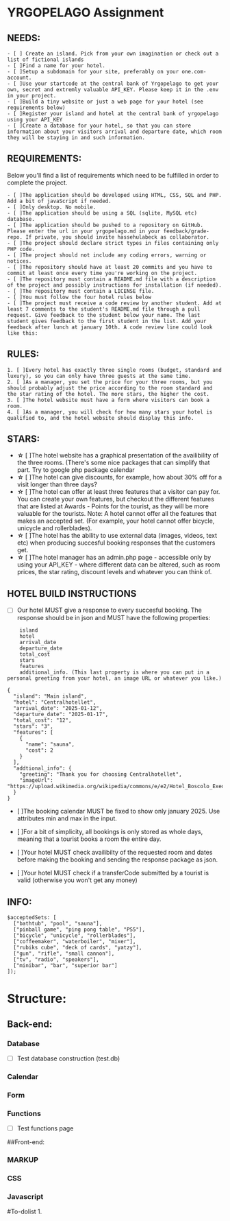# YRGOPELAGO Assignment
## NEEDS:
    - [ ] Create an island. Pick from your own imagination or check out a list of fictional islands
    - [ ]Find a name for your hotel.
    - [ ]Setup a subdomain for your site, preferably on your one.com-account.
    - [ ]Use your startcode at the central bank of Yrgopelago to get your own, secret and extremly valuable API_KEY. Please keep it in the .env in your project.
    - [ ]Build a tiny website or just a web page for your hotel (see requirements below)
    - [ ]Register your island and hotel at the central bank of yrgopelago using your API_KEY
    - [ ]Create a database for your hotel, so that you can store information about your visitors arrival and departure date, which room they will be staying in and such information.

## REQUIREMENTS:
Below you'll find a list of requirements which need to be fulfilled in order to complete the project.

    - [ ]The application should be developed using HTML, CSS, SQL and PHP. Add a bit of javaScript if needed.
    - [ ]Only desktop. No mobile.
    - [ ]The application should be using a SQL (sqlite, MySQL etc) database.
    - [ ]The application should be pushed to a repository on GitHub. Please enter the url in your yrgopelago.md in your feedback/grade-repo. If private, you should invite hassehulabeck as collaborator.
    - [ ]The project should declare strict types in files containing only PHP code.
    - [ ]The project should not include any coding errors, warning or notices.
    - [ ]The repository should have at least 20 commits and you have to commit at least once every time you're working on the project.
    - [ ]The repository must contain a README.md file with a description of the project and possibly instructions for installation (if needed).
    - [ ]The repository must contain a LICENSE file.
    - [ ]You must follow the four hotel rules below
    - [ ]The project must receive a code review by another student. Add at least 7 comments to the student's README.md file through a pull request. Give feedback to the student below your name. The last student gives feedback to the first student in the list. Add your feedback after lunch at january 10th. A code review line could look like this:

## RULES:

    1. [ ]Every hotel has exactly three single rooms (budget, standard and luxury), so you can only have three guests at the same time.
    2. [ ]As a manager, you set the price for your three rooms, but you should probably adjust the price according to the room standard and the star rating of the hotel. The more stars, the higher the cost.
    3. [ ]The hotel website must have a form where visitors can book a room.
    4. [ ]As a manager, you will check for how many stars your hotel is qualified to, and the hotel website should display this info.

## STARS:
- ☆ [ ]The hotel website has a graphical presentation of the availibility of the three rooms. (There's some nice packages that can simplify that part. Try to google php package calendar
- ☆ [ ]The hotel can give discounts, for example, how about 30% off for a visit longer than three days?
- ☆ [ ]The hotel can offer at least three features that a visitor can pay for. You can create your own features, but checkout the different features that are listed at Awards - Points for the tourist, as they will be more valuable for the tourists. Note: A hotel cannot offer all the features that makes an accepted set. (For example, your hotel cannot offer bicycle, unicycle and rollerblades).
- ☆ [ ]The hotel has the ability to use external data (images, videos, text etc) when producing succesful booking responses that the customers get.
- ☆ [ ]The hotel manager has an admin.php page - accessible only by using your API_KEY - where different data can be altered, such as room prices, the star rating, discount levels and whatever you can think of.

## HOTEL BUILD INSTRUCTIONS
- [ ] Our hotel MUST give a response to every succesful booking. The response should be in json and MUST have the following properties:
```
    island
    hotel
    arrival_date
    departure_date
    total_cost
    stars
    features
    additional_info. (This last property is where you can put in a personal greeting from your hotel, an image URL or whatever you like.)

{
  "island": "Main island",
  "hotel": "Centralhotellet",
  "arrival_date": "2025-01-12",
  "departure_date": "2025-01-17",
  "total_cost": "12",
  "stars": "3",
  "features": [
    {
      "name": "sauna",
      "cost": 2
    }
  ],
  "addtional_info": {
    "greeting": "Thank you for choosing Centralhotellet",
    "imageUrl": "https://upload.wikimedia.org/wikipedia/commons/e/e2/Hotel_Boscolo_Exedra_Nice.jpg"
  }
}
```
- [ ]The booking calendar MUST be fixed to show only january 2025. Use attributes min and max in the input.

- [ ]For a bit of simplicity, all bookings is only stored as whole days, meaning that a tourist books a room the entire day.

- [ ]Your hotel MUST check availibilty of the requested room and dates before making the booking and sending the response package as json.

- [ ]Your hotel MUST check if a transferCode submitted by a tourist is valid (otherwise you won't get any money)

## INFO:
```
$acceptedSets: [
  ["bathtub", "pool", "sauna"],
  ["pinball game", "ping pong table", "PS5"],
  ["bicycle", "unicycle", "rollerblades"],
  ["coffeemaker", "waterboiler", "mixer"],
  ["rubiks cube", "deck of cards", "yatzy"],
  ["gun", "rifle", "small cannon"],
  ["tv", "radio", "speakers"],
  ["minibar", "bar", "superior bar"]
]);
```

# Structure:

## Back-end:
### Database
- [ ] Test database construction (test.db)

### Calendar

### Form

### Functions
- [ ] Test functions page 

##Front-end:
### MARKUP

### CSS

### Javascript

#To-dolist
1.
